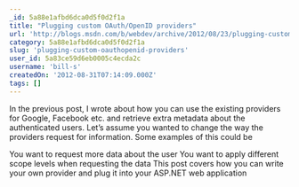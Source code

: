 ```yaml
---
_id: 5a88e1afbd6dca0d5f0d2f1a
title: "Plugging custom OAuth/OpenID providers"
url: 'http://blogs.msdn.com/b/webdev/archive/2012/08/23/plugging-custom-oauth-openid-providers.aspx'
category: 5a88e1afbd6dca0d5f0d2f1a
slug: 'plugging-custom-oauthopenid-providers'
user_id: 5a83ce59d6eb0005c4ecda2c
username: 'bill-s'
createdOn: '2012-08-31T07:14:09.000Z'
tags: []
---
```


In the previous post, I wrote about how you can use the existing providers for Google, Facebook etc. and retrieve extra metadata about the authenticated users. Let’s assume you wanted to change the way the providers request for information. Some examples of this could be

You want to request more data about the user
You want to apply different scope levels when requesting the data
This post covers how you can write your own provider and plug it into your ASP.NET web application

